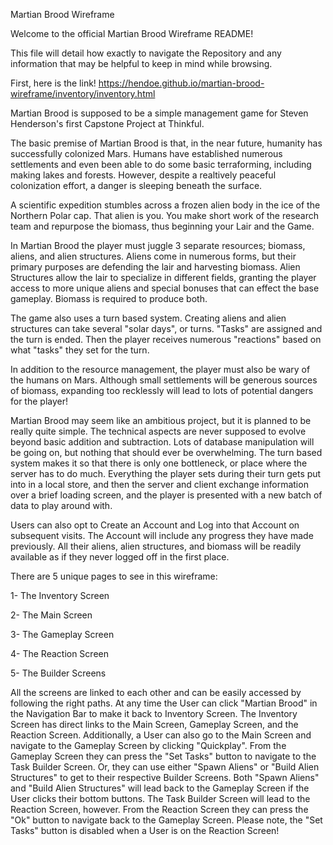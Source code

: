 Martian Brood Wireframe

Welcome to the official Martian Brood Wireframe README!

This file will detail how exactly to navigate the Repository and any information that may be helpful to keep in mind while browsing.

First, here is the link! https://hendoe.github.io/martian-brood-wireframe/inventory/inventory.html

Martian Brood is supposed to be a simple management game for Steven Henderson's first Capstone Project at Thinkful.

The basic premise of Martian Brood is that, in the near future, humanity has successfully colonized Mars. Humans have established numerous settlements and even been able to do some basic terraforming, including making lakes and forests. However, despite a realtively peaceful colonization effort, a danger is sleeping beneath the surface.

A scientific expedition stumbles across a frozen alien body in the ice of the Northern Polar cap. That alien is you. You make short work of the research team and repurpose the biomass, thus beginning your Lair and the Game.

In Martian Brood the player must juggle 3 separate resources; biomass, aliens, and alien structures. Aliens come in numerous forms, but their primary purposes are defending the lair and harvesting biomass. Alien Structures allow the lair to specialize in different fields, granting the player access to more unique aliens and special bonuses that can effect the base gameplay. Biomass is required to produce both.

The game also uses a turn based system. Creating aliens and alien structures can take several "solar days", or turns. "Tasks" are assigned and the turn is ended. Then the player receives numerous "reactions" based on what "tasks" they set for the turn.

In addition to the resource management, the player must also be wary of the humans on Mars. Although small settlements will be generous sources of biomass, expanding too recklessly will lead to lots of potential dangers for the player!

Martian Brood may seem like an ambitious project, but it is planned to be really quite simple. The technical aspects are never supposed to evolve beyond basic addition and subtraction. Lots of database manipulation will be going on, but nothing that should ever be overwhelming. The turn based system makes it so that there is only one bottleneck, or place where the server has to do much. Everything the player sets during their turn gets put into in a local store, and then the server and client exchange information over a brief loading screen, and the player is presented with a new batch of data to play around with.

Users can also opt to Create an Account and Log into that Account on subsequent visits. The Account will include any progress they have made previously. All their aliens, alien structures, and biomass will be readily available as if they never logged off in the first place.

There are 5 unique pages to see in this wireframe:

  1- The Inventory Screen

  2- The Main Screen

  3- The Gameplay Screen

  4- The Reaction Screen

  5- The Builder Screens

All the screens are linked to each other and can be easily accessed by following the right paths. At any time the User can click "Martian Brood" in the Navigation Bar to make it back to Inventory Screen. The Inventory Screen has direct links to the Main Screen, Gameplay Screen, and the Reaction Screen. Additionally, a User can also go to the Main Screen and navigate to the Gameplay Screen by clicking "Quickplay". From the Gameplay Screen they can press the "Set Tasks" button to navigate to the Task Builder Screen. Or, they can use either "Spawn Aliens" or "Build Alien Structures" to get to their respective Builder Screens. Both "Spawn Aliens" and "Build Alien Structures" will lead back to the Gameplay Screen if the User clicks their bottom buttons. The Task Builder Screen will lead to the Reaction Screen, however. From the Reaction Screen they can press the "Ok" button to navigate back to the Gameplay Screen. Please note, the "Set Tasks" button is disabled when a User is on the Reaction Screen!
